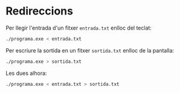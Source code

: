 # Redireccions

Per llegir l'entrada d'un fitxer `entrada.txt` enlloc del teclat:

```bash
./programa.exe < entrada.txt
```

Per escriure la sortida en un fitxer `sortida.txt` enlloc de la pantalla:

```bash
./programa.exe > sortida.txt
```

Les dues alhora:

```bash
./programa.exe < entrada.txt > sortida.txt
```

